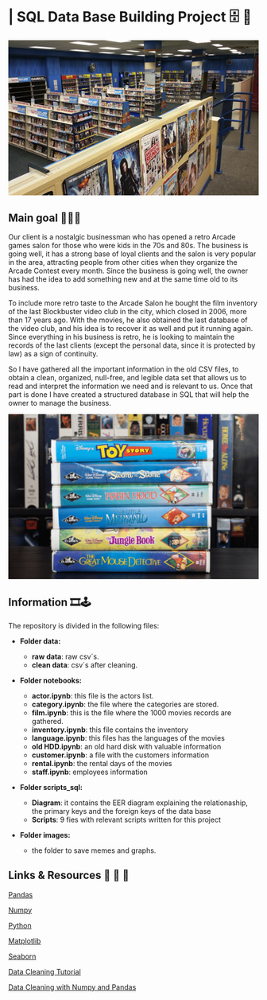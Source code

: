 
#  | SQL Data Base Building Project 🗄 🚀

![](https://github.com/abelnperez/sql_data_base_building-/blob/main/images/ARTvideoclub.jpg)

## Main goal  📼📼📼

Our client is a nostalgic businessman who has opened a retro Arcade games salon for those who were kids in the 70s and 80s. The business is going well, it has a strong base of loyal clients and the salon is very popular in the area, attracting people from other cities when they organize the Arcade Contest every month. Since the business is going well, the owner has had the idea to add something new and at the same time old to its business. 

To include more retro taste to the Arcade Salon he bought the film inventory of the last Blockbuster video club in the city, which closed in 2006, more than 17 years ago. With the movies, he also obtained the last database of the video club, and his idea is to recover it as well and put it running again. Since everything in his business is retro, he is looking to maintain the records of the last clients (except the personal data, since it is protected by law) as a sign of continuity. 

So I have gathered all the important information in the old CSV files, to obtain a clean, organized, null-free, and legible data set that allows us to read and interpret the information we need and is relevant to us. Once that part is done I have created a structured database in SQL that will help the owner to manage the business. 


![](https://github.com/abelnperez/sql_data_base_building-/blob/main/images/movies.PNG)

## Information  🎞🕹

The repository is divided in the following files:

- **Folder data:**

   - **raw data**: raw csv´s.
   - **clean data**: csv´s after cleaning.

- **Folder notebooks:**

   - **actor.ipynb**: this file is the actors list.
   - **category.ipynb**: the file where the categories are stored.
   - **film.ipynb**: this is the file where the 1000 movies records are gathered. 
   - **inventory.ipynb**: this file contains the inventory 
   - **language.ipynb**: this files has the languages of the movies
   - **old HDD.ipynb**: an old hard disk with valuable information 
   - **customer.ipynb**: a file with the customers information
   - **rental.ipynb**: the rental days of the movies
   - **staff.ipynb**: employees information 


- **Folder scripts_sql:**

    - **Diagram**: it contains the EER diagram explaining the relationaship, the primary keys and the foreign keys of the data base 
    - **Scripts**: 9 fies with relevant scripts written for this project 

- **Folder images:**
   - the folder to save memes and graphs.
   


## Links & Resources 📂 📂 📂 

[Pandas](https://pandas.pydata.org/docs/)

[Numpy](https://numpy.org/doc/1.18/)

[Python](https://docs.python.org/3/library/functions.html)

[Matplotlib](https://matplotlib.org/)

[Seaborn](https://seaborn.pydata.org/)

[Data Cleaning Tutorial](https://www.tutorialspoint.com/python/python_data_cleansing.html)

[Data Cleaning with Numpy and Pandas](https://realpython.com/python-data-cleaning-numpy-pandas/#python-data-cleaning-recap-and-resources)


